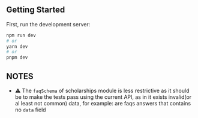 ## Getting Started

First, run the development server:

```bash
npm run dev
# or
yarn dev
# or
pnpm dev
```

## NOTES

- ⚠️ The `faqSchema` of scholarships module is less restrictive as it should be to make the tests pass using the current API, as in it exists invalid(or al least not common) data, for example: are faqs answers that contains no `data` field
